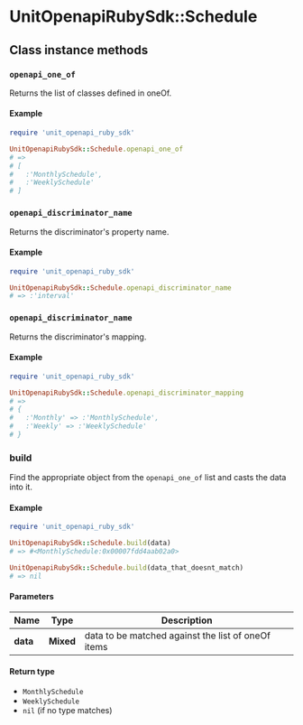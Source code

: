 # UnitOpenapiRubySdk::Schedule

## Class instance methods

### `openapi_one_of`

Returns the list of classes defined in oneOf.

#### Example

```ruby
require 'unit_openapi_ruby_sdk'

UnitOpenapiRubySdk::Schedule.openapi_one_of
# =>
# [
#   :'MonthlySchedule',
#   :'WeeklySchedule'
# ]
```

### `openapi_discriminator_name`

Returns the discriminator's property name.

#### Example

```ruby
require 'unit_openapi_ruby_sdk'

UnitOpenapiRubySdk::Schedule.openapi_discriminator_name
# => :'interval'
```

### `openapi_discriminator_name`

Returns the discriminator's mapping.

#### Example

```ruby
require 'unit_openapi_ruby_sdk'

UnitOpenapiRubySdk::Schedule.openapi_discriminator_mapping
# =>
# {
#   :'Monthly' => :'MonthlySchedule',
#   :'Weekly' => :'WeeklySchedule'
# }
```

### build

Find the appropriate object from the `openapi_one_of` list and casts the data into it.

#### Example

```ruby
require 'unit_openapi_ruby_sdk'

UnitOpenapiRubySdk::Schedule.build(data)
# => #<MonthlySchedule:0x00007fdd4aab02a0>

UnitOpenapiRubySdk::Schedule.build(data_that_doesnt_match)
# => nil
```

#### Parameters

| Name | Type | Description |
| ---- | ---- | ----------- |
| **data** | **Mixed** | data to be matched against the list of oneOf items |

#### Return type

- `MonthlySchedule`
- `WeeklySchedule`
- `nil` (if no type matches)

